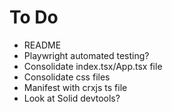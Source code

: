 # To Do

- README
- Playwright automated testing?
- Consolidate index.tsx/App.tsx file
- Consolidate css files
- Manifest with crxjs ts file
- Look at Solid devtools?
